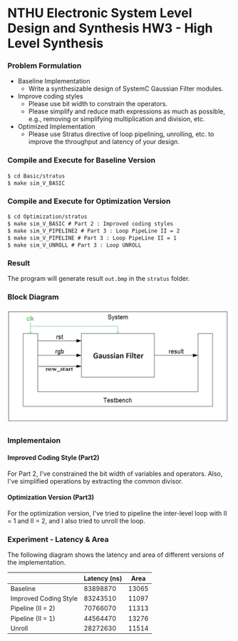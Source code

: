 # NTHU Electronic System Level Design and Synthesis HW3 - High Level Synthesis

### Problem Formulation
- Baseline Implementation
    - Write a synthesizable design of SystemC Gaussian Filter modules.
- Improve coding styles
    - Please use bit width to constrain the operators.
    - Please simplify and reduce math expressions as much as possible, e.g., removing or simplifying multiplication and division, etc.
- Optimized Implementation
    - Please use Stratus directive of loop pipelining, unrolling, etc. to improve the throughput and latency of your design.

### Compile and Execute for Baseline Version
```shell
$ cd Basic/stratus
$ make sim_V_BASIC
```

### Compile and Execute for Optimization Version
```shell
$ cd Optimization/stratus
$ make sim_V_BASIC # Part 2 : Improved coding styles
$ make sim_V_PIPELINE2 # Part 3 : Loop PipeLine II = 2
$ make sim_V_PIPELINE # Part 3 : Loop PipeLine II = 1
$ make sim_V_UNROLL # Part 3 : Loop UNROLL
```

### Result
The program will generate result `out.bmp` in the `stratus` folder.

### Block Diagram
![image](https://github.com/eric900115/Electronic-System-Level-Design/blob/main/hw3-High_Level_Synthesis/img/BlockDiagram.png?raw=true)


### Implementaion
#### Improved Coding Style (Part2)
For Part 2, I've constrained the bit width of variables and operators. Also, I've simplified operations by extracting the common divisor.

#### Optimization Version (Part3)
For the optimization version, I've tried to pipeline the inter-level loop with II = 1 and II = 2, and I also tried to unroll the loop.

### Experiment - Latency & Area
The following diagram shows the latency and area of different versions of the implementation.

|          | Latency (ns) | Area |
| -------- | -------- | -------- |
| Baseline | 83898870 | 13065    |
| Improved Coding Style | 83243510 | 11097  |
| Pipeline (II = 2) | 70766070 | 11313    |
| Pipeline (II = 1) | 44564470 | 13276    |
| Unroll   | 28272630 | 11514    |


